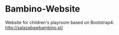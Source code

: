 # Bambino-Website

Website for children's playroom based on Bootstrap4: http://salazabawbambino.pl/
